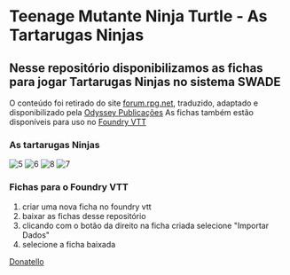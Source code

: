 # Teenage Mutante Ninja Turtle - As Tartarugas Ninjas

## Nesse repositório disponibilizamos as fichas para jogar Tartarugas Ninjas no sistema SWADE

O conteúdo foi retirado do site [forum.rpg.net](https://forum.rpg.net), traduzido, adaptado e disponibilizado pela [Odyssey Publicações](https://odysseypub.com.br)
As fichas também estão disponíveis para uso no [Foundry VTT](https://foundryvtt.com)

### As tartarugas Ninjas
![5](https://github.com/Dados-DestinosRPG/tmnt-tartarugas-ninjas/assets/1184178/cfcb9228-bf40-4d23-8417-068dfbbfc474)
![6](https://github.com/Dados-DestinosRPG/tmnt-tartarugas-ninjas/assets/1184178/c2c5abce-8b25-4616-84f1-b87ee9ea6108)
![8](https://github.com/Dados-DestinosRPG/tmnt-tartarugas-ninjas/assets/1184178/562e87f4-0d19-4542-9be9-53da826b12e5)
![7](https://github.com/Dados-DestinosRPG/tmnt-tartarugas-ninjas/assets/1184178/2d8b9def-4d14-4503-af17-42e45983a3f3)

### Fichas para o Foundry VTT

1. criar uma nova ficha no foundry vtt
2. baixar as fichas desse repositório
3. clicando com o botão da direito na ficha criada selecione "Importar Dados"
4. selecione a ficha baixada

[Donatello]()
